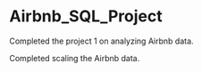 # Airbnb_SQL_Project
Completed the project 1 on analyzing Airbnb data.

Completed scaling the Airbnb data.
